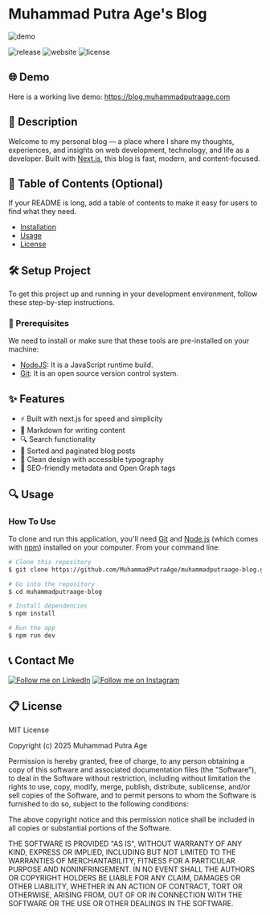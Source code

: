 # Muhammad Putra Age's Blog

![demo](https://muhammadputraage.com/assets/email-header.png)

![release](https://img.shields.io/badge/release-v1%2E0%2E0-orange)
![website](https://img.shields.io/website-up-down-green-red/http/shields.io.svg)
![license](https://img.shields.io/badge/license-MIT-blue.svg)

## 🌐 Demo

Here is a working live demo: https://blog.muhammadputraage.com

## 📝 Description

Welcome to my personal blog — a place where I share my thoughts, experiences, and insights on web development, technology, and life as a developer. Built with [Next.js](https://nextjs.org), this blog is fast, modern, and content-focused.

## 📖 Table of Contents (Optional)

If your README is long, add a table of contents to make it easy for users to find what they need.

- [Installation](#installation)
- [Usage](#usage)
- [License](#license)

## 🛠️ Setup Project

To get this project up and running in your development environment, follow these step-by-step instructions.

### 🍴 Prerequisites

We need to install or make sure that these tools are pre-installed on your machine:

- [NodeJS](https://nodejs.org/en/download/): It is a JavaScript runtime build.
- [Git](https://git-scm.com/downloads): It is an open source version control system.

## ✨ Features

- ⚡️ Built with next.js for speed and simplicity
- 📝 Markdown for writing content
- 🔍 Search functionality
- 📅 Sorted and paginated blog posts
- 🧠 Clean design with accessible typography
- 🔗 SEO-friendly metadata and Open Graph tags

## 🔍 Usage

### How To Use

To clone and run this application, you'll need [Git](https://git-scm.com) and [Node.js](https://nodejs.org/en/download/) (which comes with [npm](http://npmjs.com)) installed on your computer. From your command line:

```bash
# Clone this repository
$ git clone https://github.com/MuhammadPutraAge/muhammadputraage-blog.git

# Go into the repository
$ cd muhammadputraage-blog

# Install dependencies
$ npm install

# Run the app
$ npm run dev
```

## 📞 Contact Me

[![Follow me on LinkedIn](https://img.shields.io/badge/LinkedIn-muhammadputraage-blue?style=flat&logo=linkedin&logoColor=b0c0c0&labelColor=363D44)](https://www.linkedin.com/in/muhammadputraage)
[![Follow me on Instagram](https://img.shields.io/badge/Instagram-mputraage-grey?style=flat&logo=instagram&logoColor=b0c0c0&labelColor=8134af)](https://www.instagram.com/mputraage)

## 📋 License

MIT License

Copyright (c) 2025 Muhammad Putra Age

Permission is hereby granted, free of charge, to any person obtaining a copy
of this software and associated documentation files (the "Software"), to deal
in the Software without restriction, including without limitation the rights
to use, copy, modify, merge, publish, distribute, sublicense, and/or sell
copies of the Software, and to permit persons to whom the Software is
furnished to do so, subject to the following conditions:

The above copyright notice and this permission notice shall be included in all
copies or substantial portions of the Software.

THE SOFTWARE IS PROVIDED "AS IS", WITHOUT WARRANTY OF ANY KIND, EXPRESS OR
IMPLIED, INCLUDING BUT NOT LIMITED TO THE WARRANTIES OF MERCHANTABILITY,
FITNESS FOR A PARTICULAR PURPOSE AND NONINFRINGEMENT. IN NO EVENT SHALL THE
AUTHORS OR COPYRIGHT HOLDERS BE LIABLE FOR ANY CLAIM, DAMAGES OR OTHER
LIABILITY, WHETHER IN AN ACTION OF CONTRACT, TORT OR OTHERWISE, ARISING FROM,
OUT OF OR IN CONNECTION WITH THE SOFTWARE OR THE USE OR OTHER DEALINGS IN THE
SOFTWARE.